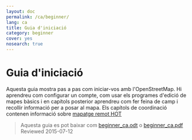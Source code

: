 ```yaml
---
layout: doc
permalink: /ca/beginner/
lang: ca
title: Guia d'iniciació
category: beginner
cover: yes
nosearch: true
---
```


Guia d'iniciació
================


Aquesta guia mostra pas a pas com iniciar-vos amb l'OpenStreetMap. Hi aprendreu
com configurar un compte, com usar els programes d'edició de mapes bàsics i en capítols posterior aprendreu com fer feina de camp
i recollir informació per a posar al mapa. Els capítols de coordinació contenen informació sobre [mapatge remot HOT](/ca/coordination/) 

> Aquesta guia es pot baixar com [beginner_ca.odt](/files/beginner_ca.odt) o [beginner_ca.pdf](/files/beginner_ca.pdf)  
> Reviewed 2015-07-12  